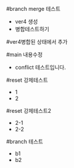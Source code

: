 #branch merge 테스트

- ver4 생성
- 병합테스트하기

#ver4병합된 상태에서 추가

#main 내용수정

- conflict 테스트입니다.

#reset 강제테스트

- 1
- 2


#reset 강제테스트2

- 2-1
- 2-2


#branch 테스트

- b1
- b2